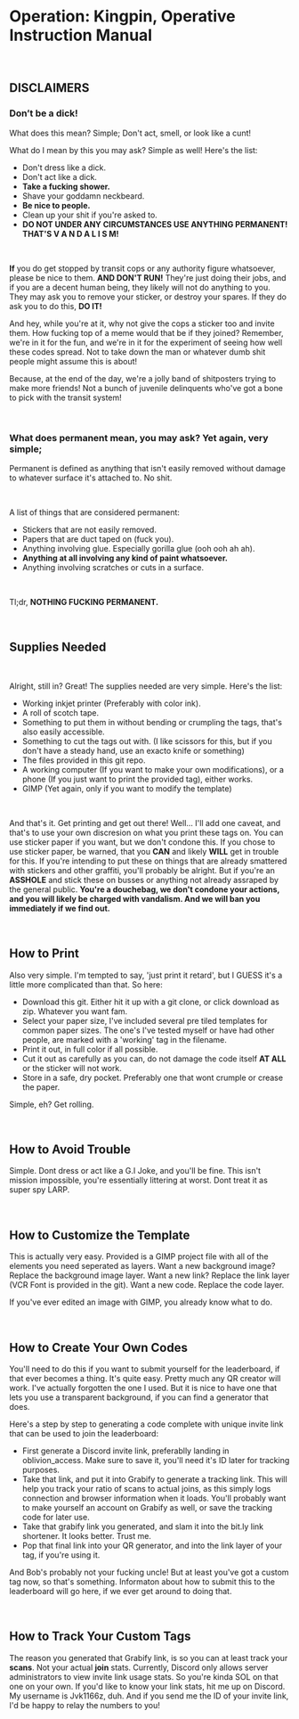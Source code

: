 # Operation: Kingpin, Operative Instruction Manual

&nbsp;
&nbsp;
&nbsp;

## **DISCLAIMERS**

###    Don’t be a dick!
What does this mean? Simple; Don't act, smell, or look like a cunt!
&nbsp;

What do I mean by this you may ask? Simple as well! Here's the list:

* Don't dress like a dick.
* Don't act like a dick.
* **Take a fucking shower.**
* Shave your goddamn neckbeard.
* **Be nice to people.**
* Clean up your shit if you're asked to.
* **DO NOT UNDER ANY CIRCUMSTANCES USE ANYTHING PERMANENT! THAT'S V A N D A L I S M!**

&nbsp;
&nbsp;
&nbsp;

**If** you do get stopped by transit cops or any authority figure whatsoever, please be nice to them. **AND DON'T RUN!** They're just doing their jobs, and if you are a decent human being, they likely will not do anything to you. They may ask you to remove your sticker, or destroy your spares. If they do ask you to do this, **DO IT!**

And hey, while you're at it, why not give the cops a sticker too and invite them. How fucking top of a meme would that be if they joined? Remember, we're in it for the fun, and we're in it for the experiment of seeing how well these codes spread. Not to take down the man or whatever dumb shit people might assume this is about!

Because, at the end of the day, we're a jolly band of shitposters trying to make more friends! Not a bunch of juvenile delinquents who've got a bone to pick with the transit system!

&nbsp;
&nbsp;
&nbsp;

### What does permanent mean, you may ask? Yet again, very simple;
Permanent is defined as anything that isn't easily removed without damage to whatever surface it's attached to. No shit.

&nbsp;

  A list of things that are considered permanent:
  * Stickers that are not easily removed.
  * Papers that are duct taped on (fuck you).
  * Anything involving glue. Especially gorilla glue (ooh ooh ah ah).
  * **Anything at all involving any kind of paint whatsoever.**
  * Anything involving scratches or cuts in a surface.

  &nbsp;

  Tl;dr, **NOTHING FUCKING PERMANENT.**

  &nbsp;
  &nbsp;
  &nbsp;

## Supplies Needed

&nbsp;

Alright, still in? Great! The supplies needed are very simple. Here's the list:

* Working inkjet printer (Preferably with color ink).
* A roll of scotch tape.
* Something to put them in without bending or crumpling the tags, that's also easily accessible.
* Something to cut the tags out with. (I like scissors for this, but if you don't have a steady hand, use an exacto knife or something)
* The files provided in this git repo.
* A working computer (If you want to make your own modifications), or a phone (If you just want to print the provided tag), either works.
* GIMP (Yet again, only if you want to modify the template)

&nbsp;

And that's it. Get printing and get out there! Well... I'll add one caveat, and that's to use your own discresion on what you print these tags on. You can use sticker paper if you want, but we don't condone this. If you chose to use sticker paper, be warned, that you **CAN** and likely **WILL** get in trouble for this. If you're intending to put these on things that are already smattered with stickers and other graffiti, you'll probably be alright. But if you're an **ASSHOLE** and stick these on busses or anything not already assraped by the general public. **You're a douchebag, we don't condone your actions, and you will likely be charged with vandalism. And we will ban you immediately if we find out.**

&nbsp;
&nbsp;
&nbsp;

## How to Print

Also very simple. I'm tempted to say, 'just print it retard', but I GUESS it's a little more complicated than that. So here:

* Download this git. Either hit it up with a git clone, or click download as zip. Whatever you want fam.
* Select your paper size, I've included several pre tiled templates for common paper sizes. The one's I've tested myself or have had other people, are marked with a 'working' tag in the filename.
* Print it out, in full color if all possible.
* Cut it out as carefully as you can, do not damage the code itself **AT ALL** or the sticker will not work.
* Store in a safe, dry pocket. Preferably one that wont crumple or crease the paper.

Simple, eh? Get rolling.

&nbsp;
&nbsp;
&nbsp;

## How to Avoid Trouble

Simple. Dont dress or act like a G.I Joke, and you'll be fine. This isn't mission impossible, you're essentially littering at worst. Dont treat it as super spy LARP.

&nbsp;
&nbsp;
&nbsp;

## How to Customize the Template

This is actually very easy. Provided is a GIMP project file with all of the elements you need seperated as layers. Want a new background image? Replace the background image layer. Want a new link? Replace the link layer (VCR Font is provided in the git). Want a new code. Replace the code layer.

If you've ever edited an image with GIMP, you already know what to do.

&nbsp;
&nbsp;
&nbsp;

## How to Create Your Own Codes

You'll need to do this if you want to submit yourself for the leaderboard, if that ever becomes a thing. It's quite easy. Pretty much any QR creator will work. I've actually forgotten the one I used. But it is nice to have one that lets you use a transparent background, if you can find a generator that does.

Here's a step by step to generating a code complete with unique invite link that can be used to join the leaderboard:
* First generate a Discord invite link, preferablly landing in oblivion_access. Make sure to save it, you'll need it's ID later for tracking purposes.
* Take that link, and put it into Grabify to generate a tracking link. This will help you track your ratio of scans to actual joins, as this simply logs connection and browser information when it loads. You'll probably want to make yourself an account on Grabify as well, or save the tracking code for later use.
* Take that grabify link you generated, and slam it into the bit.ly link shortener. It looks better. Trust me.
* Pop that final link into your QR generator, and into the link layer of your tag, if you're using it.

And Bob's probably not your fucking uncle! But at least you've got a custom tag now, so that's something. Informaton about how to submit this to the leaderboard will go here, if we ever get around to doing that.

&nbsp;
&nbsp;
&nbsp;

## How to Track Your Custom Tags

The reason you generated that Grabify link, is so you can at least track your **scans**. Not your actual **join** stats. Currently, Discord only allows server administrators to view invite link usage stats. So you're kinda SOL on that one on your own. If you'd like to know your link stats, hit me up on Discord. My username is Jvk1166z, duh. And if you send me the ID of your invite link, I'd be happy to relay the numbers to you!